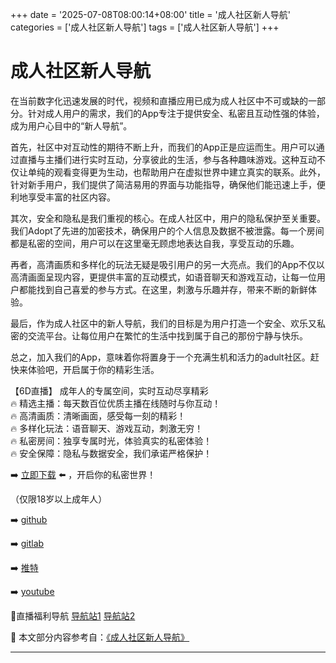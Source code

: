 +++
date = '2025-07-08T08:00:14+08:00'
title = '成人社区新人导航'
categories = ['成人社区新人导航']
tags = ['成人社区新人导航']
+++

# 成人社区新人导航

在当前数字化迅速发展的时代，视频和直播应用已成为成人社区中不可或缺的一部分。针对成人用户的需求，我们的App专注于提供安全、私密且互动性强的体验，成为用户心目中的“新人导航”。

首先，社区中对互动性的期待不断上升，而我们的App正是应运而生。用户可以通过直播与主播们进行实时互动，分享彼此的生活，参与各种趣味游戏。这种互动不仅让单纯的观看变得更为生动，也帮助用户在虚拟世界中建立真实的联系。此外，针对新手用户，我们提供了简洁易用的界面与功能指导，确保他们能迅速上手，便利地享受丰富的社区内容。

其次，安全和隐私是我们重视的核心。在成人社区中，用户的隐私保护至关重要。我们Adopt了先进的加密技术，确保用户的个人信息及数据不被泄露。每一个房间都是私密的空间，用户可以在这里毫无顾虑地表达自我，享受互动的乐趣。

再者，高清画质和多样化的玩法无疑是吸引用户的另一大亮点。我们的App不仅以高清画面呈现内容，更提供丰富的互动模式，如语音聊天和游戏互动，让每一位用户都能找到自己喜爱的参与方式。在这里，刺激与乐趣并存，带来不断的新鲜体验。

最后，作为成人社区中的新人导航，我们的目标是为用户打造一个安全、欢乐又私密的交流平台。让每位用户在繁忙的生活中找到属于自己的那份宁静与快乐。

总之，加入我们的App，意味着你将置身于一个充满生机和活力的adult社区。赶快来体验吧，开启属于你的精彩生活。

【6D直播】
成年人的专属空间，实时互动尽享精彩  
🔥 精选主播：每天数百位优质主播在线随时与你互动！  
🔥 高清画质：清晰画面，感受每一刻的精彩！  
🔥 多样化玩法：语音聊天、游戏互动，刺激无穷！  
🔥 私密房间：独享专属时光，体验真实的私密体验！  
🔥 安全保障：隐私与数据安全，我们承诺严格保护！  

➡️ [立即下载](https://down123.s3.ap-east-1.amazonaws.com/down/down.html?channelCode=blog) ⬅️ ，开启你的私密世界！  

（仅限18岁以上成年人）  

➡️ [github](https://aldult-live.github.io/)  

➡️ [gitlab](https://seo-09598d.gitlab.io/)  

➡️ [推特](https://x.com/wegame33)  

➡️ [youtube](https://www.youtube.com/@6Dlive)  

🔞直播福利导航 [导航站1](https://webstack-86085a.gitlab.io/) [导航站2](https://onlygit123-2.github.io/)


📘 本文部分内容参考自：[《成人社区新人导航》](https://github.com/fanqieshequ123/fanqiesehqu)

---
